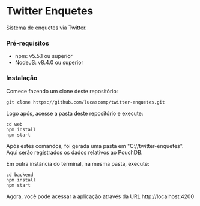 ﻿# Twitter Enquetes

Sistema de enquetes via Twitter.

### Pré-requisitos

- npm: v5.5.1 ou superior
- NodeJS: v8.4.0 ou superior

### Instalação

Comece fazendo um clone deste repositório:

    git clone https://github.com/lucascomp/twitter-enquetes.git

Logo após, acesse a pasta deste repositório e execute:

    cd web
    npm install
    npm start

Após estes comandos, foi gerada uma pasta em "C://twitter-enquetes". Aqui serão registrados os dados relativos ao PouchDB.

Em outra instância do terminal, na mesma pasta, execute:

    cd backend
    npm install
    npm start

Agora, você pode acessar a aplicação através da URL http://localhost:4200
